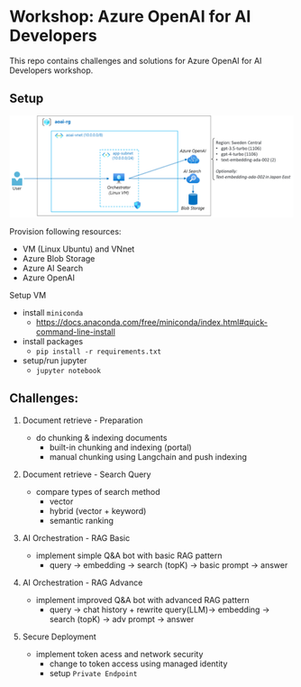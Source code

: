 # Workshop: Azure OpenAI for AI Developers

This repo contains challenges and solutions for Azure OpenAI for AI Developers workshop.

## Setup

![setup](./aoai-setup.png)

Provision following resources:

- VM (Linux Ubuntu) and VNnet
- Azure Blob Storage
- Azure AI Search
- Azure OpenAI

Setup VM

- install `miniconda`
    - https://docs.anaconda.com/free/miniconda/index.html#quick-command-line-install 
- install packages
    - `pip install -r requirements.txt`
- setup/run jupyter
    - `jupyter notebook`

## Challenges:

1. Document retrieve - Preparation
    - do chunking & indexing documents
        - built-in chunking and indexing (portal)
        - manual chunking using Langchain and push indexing

2. Document retrieve - Search Query
    - compare types of search method
        - vector
        - hybrid (vector + keyword)
        - semantic ranking

3. AI Orchestration - RAG Basic
    - implement simple Q&A bot with basic RAG pattern
        - query -> embedding -> search (topK) -> basic prompt -> answer
      
4. AI Orchestration - RAG Advance
    - implement improved Q&A bot with advanced RAG pattern
        - query -> chat history + rewrite query(LLM)-> embedding -> search (topK) -> adv prompt -> answer

5. Secure Deployment
    - implement token acess and network security 
        - change to token access using managed identity
        - setup `Private Endpoint`
